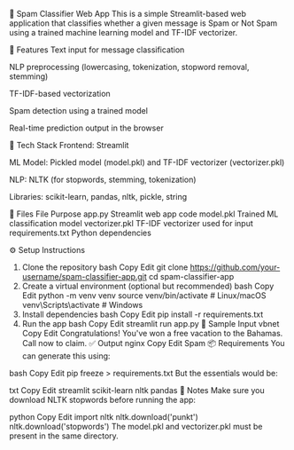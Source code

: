 📩 Spam Classifier Web App
This is a simple Streamlit-based web application that classifies whether a given message is Spam or Not Spam using a trained machine learning model and TF-IDF vectorizer.

🚀 Features
Text input for message classification

NLP preprocessing (lowercasing, tokenization, stopword removal, stemming)

TF-IDF-based vectorization

Spam detection using a trained model

Real-time prediction output in the browser

🧠 Tech Stack
Frontend: Streamlit

ML Model: Pickled model (model.pkl) and TF-IDF vectorizer (vectorizer.pkl)

NLP: NLTK (for stopwords, stemming, tokenization)

Libraries: scikit-learn, pandas, nltk, pickle, string

📁 Files
File	Purpose
app.py	Streamlit web app code
model.pkl	Trained ML classification model
vectorizer.pkl	TF-IDF vectorizer used for input
requirements.txt	Python dependencies

⚙️ Setup Instructions
1. Clone the repository
bash
Copy
Edit
git clone https://github.com/your-username/spam-classifier-app.git
cd spam-classifier-app
2. Create a virtual environment (optional but recommended)
bash
Copy
Edit
python -m venv venv
source venv/bin/activate  # Linux/macOS
venv\Scripts\activate     # Windows
3. Install dependencies
bash
Copy
Edit
pip install -r requirements.txt
4. Run the app
bash
Copy
Edit
streamlit run app.py
🧪 Sample Input
vbnet
Copy
Edit
Congratulations! You've won a free vacation to the Bahamas. Call now to claim.
✅ Output
nginx
Copy
Edit
Spam
📦 Requirements
You can generate this using:

bash
Copy
Edit
pip freeze > requirements.txt
But the essentials would be:

txt
Copy
Edit
streamlit
scikit-learn
nltk
pandas
📌 Notes
Make sure you download NLTK stopwords before running the app:

python
Copy
Edit
import nltk
nltk.download('punkt')
nltk.download('stopwords')
The model.pkl and vectorizer.pkl must be present in the same directory.
